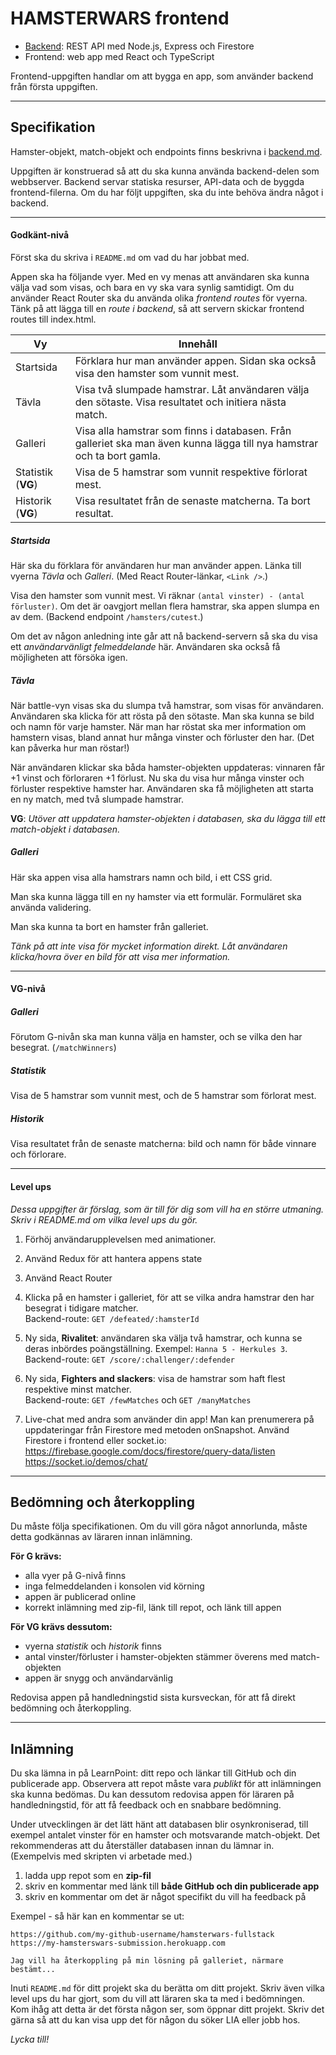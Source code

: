 # HAMSTERWARS frontend

+ [Backend](backend.md): REST API med Node.js, Express och Firestore
+ Frontend: web app med React och TypeScript

Frontend-uppgiften handlar om att bygga en app, som använder backend från första uppgiften.

---
## Specifikation
Hamster-objekt, match-objekt och endpoints finns beskrivna i [backend.md](backend.md).

Uppgiften är konstruerad så att du ska kunna använda backend-delen som webbserver. Backend servar statiska resurser, API-data och de byggda frontend-filerna. Om du har följt uppgiften, ska du inte behöva ändra något i backend.

---
#### Godkänt-nivå
Först ska du skriva i `README.md` om vad du har jobbat med.

Appen ska ha följande vyer. Med en vy menas att användaren ska kunna välja vad som visas, och bara en vy ska vara synlig samtidigt. Om du använder React Router ska du använda olika *frontend routes* för vyerna. Tänk på att lägga till en *route i backend*, så att servern skickar frontend routes till index.html.

|Vy         |Innehåll |
|-----------|---------|
|Startsida  |Förklara hur man använder appen. Sidan ska också visa den hamster som vunnit mest. |
|Tävla      |Visa två slumpade hamstrar. Låt användaren välja den sötaste. Visa resultatet och initiera nästa match. |
|Galleri    |Visa alla hamstrar som finns i databasen. Från galleriet ska man även kunna lägga till nya hamstrar och ta bort gamla. |
|Statistik (**VG**)  |Visa de 5 hamstrar som vunnit respektive förlorat mest. |
|Historik (**VG**)  |Visa resultatet från de senaste matcherna. Ta bort resultat. |


##### Startsida
Här ska du förklara för användaren hur man använder appen. Länka till vyerna *Tävla* och *Galleri*. (Med React Router-länkar, `<Link />`.)

Visa den hamster som vunnit mest. Vi räknar `(antal vinster) - (antal förluster)`. Om det är oavgjort mellan flera hamstrar, ska appen slumpa en av dem. (Backend endpoint `/hamsters/cutest`.)

Om det av någon anledning inte går att nå backend-servern så ska du visa ett *användarvänligt felmeddelande* här. Användaren ska också få möjligheten att försöka igen.


##### Tävla
När battle-vyn visas ska du slumpa två hamstrar, som visas för användaren. Användaren ska klicka för att rösta på den sötaste. Man ska kunna se bild och namn för varje hamster. När man har röstat ska mer information om hamstern visas, bland annat hur många vinster och förluster den har. (Det kan påverka hur man röstar!)

När användaren klickar ska båda hamster-objekten uppdateras: vinnaren får +1 vinst och förloraren +1 förlust. Nu ska du visa hur många vinster och förluster respektive hamster har. Användaren ska få möjligheten att starta en ny match, med två slumpade hamstrar.

**VG**: *Utöver att uppdatera hamster-objekten i databasen, ska du lägga till ett match-objekt i databasen.*


##### Galleri
Här ska appen visa alla hamstrars namn och bild, i ett CSS grid.

Man ska kunna lägga till en ny hamster via ett formulär. Formuläret ska använda validering.

Man ska kunna ta bort en hamster från galleriet.

*Tänk på att inte visa för mycket information direkt. Låt användaren klicka/hovra över en bild för att visa mer information.*


---
#### VG-nivå

##### Galleri
Förutom G-nivån ska man kunna välja en hamster, och se vilka den har besegrat. (`/matchWinners`)

##### Statistik
Visa de 5 hamstrar som vunnit mest, och de 5 hamstrar som förlorat mest.

##### Historik
Visa resultatet från de senaste matcherna: bild och namn för både vinnare och förlorare.


---
#### Level ups
*Dessa uppgifter är förslag, som är till för dig som vill ha en större utmaning. Skriv i README.md om vilka level ups du gör.*

1. Förhöj användarupplevelsen med animationer.

1. Använd Redux för att hantera appens state

1. Använd React Router

1. Klicka på en hamster i galleriet, för att se vilka andra hamstrar den har besegrat i tidigare matcher.
<br>Backend-route: `GET /defeated/:hamsterId`

1. Ny sida, **Rivalitet**: användaren ska välja två hamstrar, och kunna se deras inbördes poängställning. Exempel: `Hanna 5 - Herkules 3`.
<br>Backend-route: `GET /score/:challenger/:defender`

1. Ny sida, **Fighters and slackers**: visa de hamstrar som haft flest respektive minst matcher.
<br>Backend-route: `GET /fewMatches` och `GET /manyMatches`

1. Live-chat med andra som använder din app! Man kan prenumerera på uppdateringar från Firestore med metoden onSnapshot. Använd Firestore i frontend eller socket.io: <br>
https://firebase.google.com/docs/firestore/query-data/listen <br>
https://socket.io/demos/chat/


---
## Bedömning och återkoppling
Du måste följa specifikationen. Om du vill göra något annorlunda, måste detta godkännas av läraren innan inlämning.

**För G krävs:**
+ alla vyer på G-nivå finns
+ inga felmeddelanden i konsolen vid körning
+ appen är publicerad online
+ korrekt inlämning med zip-fil, länk till repot, och länk till appen

**För VG krävs dessutom:**
+ vyerna *statistik* och *historik* finns
+ antal vinster/förluster i hamster-objekten stämmer överens med match-objekten
+ appen är snygg och användarvänlig

Redovisa appen på handledningstid sista kursveckan, för att få direkt bedömning och återkoppling.


---
## Inlämning
Du ska lämna in på LearnPoint: ditt repo och länkar till GitHub och din publicerade app. Observera att repot måste vara *publikt* för att inlämningen ska kunna bedömas.
Du kan dessutom redovisa appen för läraren på handledningstid, för att få feedback och en snabbare bedömning.

Under utvecklingen är det lätt hänt att databasen blir osynkroniserad, till exempel antalet vinster för en hamster och motsvarande match-objekt. Det rekommenderas att du återställer databasen innan du lämnar in. (Exempelvis med skripten vi arbetade med.)

1. ladda upp repot som en **zip-fil**
1. skriv en kommentar med länk till **både GitHub och din publicerade app**
1. skriv en kommentar om det är något specifikt du vill ha feedback på

Exempel - så här kan en kommentar se ut:
```
https://github.com/my-github-username/hamsterwars-fullstack
https://my-hamsterswars-submission.herokuapp.com

Jag vill ha återkoppling på min lösning på galleriet, närmare bestämt...
```

Inuti `README.md` för ditt projekt ska du berätta om ditt projekt. Skriv även vilka level ups du har gjort, som du vill att läraren ska ta med i bedömningen.
Kom ihåg att detta är det första någon ser, som öppnar ditt projekt. Skriv det gärna så att du kan visa upp det för någon du söker LIA eller jobb hos.

*Lycka till!*
